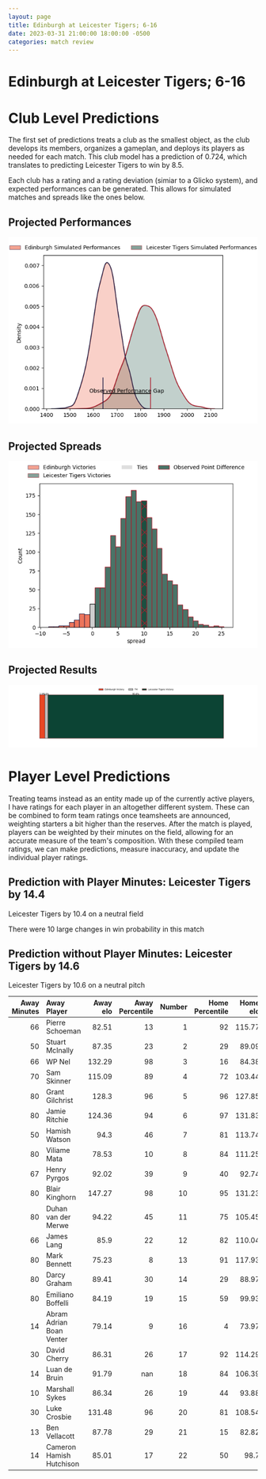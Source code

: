 ```yaml
---  
layout: page  
title: Edinburgh at Leicester Tigers; 6-16  
date: 2023-03-31 21:00:00 18:00:00 -0500  
categories: match review  
---
```

# Edinburgh at Leicester Tigers; 6-16

# Club Level Predictions


The first set of predictions treats a club as the smallest object, as the club develops its members, organizes a gameplan, and deploys its players as needed for each match. This club model has a prediction of 0.724, which translates to predicting Leicester Tigers to win by 8.5.

Each club has a rating and a rating deviation (simiar to a Glicko system), and expected performances can be generated. This allows for simulated matches and spreads like the ones below.
## Projected Performances


![Projected Performances](plots/performances_2023-03-31-LeicesterTigers-Edinburgh.png)
## Projected Spreads


![Projected Spreads](plots/spreads_2023-03-31-LeicesterTigers-Edinburgh.png)
## Projected Results


![Projected Results](plots/resultbar_2023-03-31-LeicesterTigers-Edinburgh.png)
# Player Level Predictions


Treating teams instead as an entity made up of the currently active players, I have ratings for each player in an altogether different system. These can be combined to form team ratings once teamsheets are announced, weighting starters a bit higher than the reserves. After the match is played, players can be weighted by their minutes on the field, allowing for an accurate measure of the team's composition. With these compiled team ratings, we can make predictions, measure inaccuracy, and update the individual player ratings.
## Prediction with Player Minutes: Leicester Tigers by 14.4


Leicester Tigers by 10.4 on a neutral field

There were 10 large changes in win probability in this match
## Prediction without Player Minutes: Leicester Tigers by 14.6


Leicester Tigers by 10.6 on a neutral pitch



|   Away Minutes | Away Player              |   Away elo |   Away Percentile |   Number |   Home Percentile |   Home elo | Home Player         |   Home Minutes |
|---------------:|:-------------------------|-----------:|------------------:|---------:|------------------:|-----------:|:--------------------|---------------:|
|             66 | Pierre Schoeman          |      82.51 |                13 |        1 |                92 |     115.77 | James Cronin        |             50 |
|             50 | Stuart McInally          |      87.35 |                23 |        2 |                29 |      89.09 | Julian Montoya      |             75 |
|             66 | WP Nel                   |     132.29 |                98 |        3 |                16 |      84.38 | Dan Cole            |             50 |
|             70 | Sam Skinner              |     115.09 |                89 |        4 |                72 |     103.44 | George Martin       |             80 |
|             80 | Grant Gilchrist          |     128.3  |                96 |        5 |                96 |     127.85 | Cameron Henderson   |             71 |
|             80 | Jamie Ritchie            |     124.36 |                94 |        6 |                97 |     131.83 | Hanro Liebenberg    |             80 |
|             50 | Hamish Watson            |      94.3  |                46 |        7 |                81 |     113.74 | Tommy Reffell       |             80 |
|             80 | Viliame Mata             |      78.53 |                10 |        8 |                84 |     111.25 | Olly Cracknell      |             41 |
|             67 | Henry Pyrgos             |      92.02 |                39 |        9 |                40 |      92.74 | Jack van Poortvliet |             80 |
|             80 | Blair Kinghorn           |     147.27 |                98 |       10 |                95 |     131.23 | Handre Pollard      |             80 |
|             80 | Duhan van der Merwe      |      94.22 |                45 |       11 |                75 |     105.45 | Harry Potter        |             80 |
|             66 | James Lang               |      85.9  |                22 |       12 |                82 |     110.04 | Jimmy Gopperth      |             56 |
|             80 | Mark Bennett             |      75.23 |                 8 |       13 |                91 |     117.93 | Guy Porter          |             76 |
|             80 | Darcy Graham             |      89.41 |                30 |       14 |                29 |      88.97 | Anthony Watson      |             80 |
|             80 | Emiliano Boffelli        |      84.19 |                19 |       15 |                59 |      99.93 | Freddie Steward     |             80 |
|             14 | Abram Adrian Boan Venter |      79.14 |                 9 |       16 |                 4 |      73.97 | Charlie Clare       |              5 |
|             30 | David Cherry             |      86.31 |                26 |       17 |                92 |     114.29 | Tom West            |             30 |
|             14 | Luan de Bruin            |      91.79 |               nan |       18 |                84 |     106.39 | Joe Heyes           |             30 |
|             10 | Marshall Sykes           |      86.34 |                26 |       19 |                44 |      93.88 | Eli Snyman          |              9 |
|             30 | Luke Crosbie             |     131.48 |                96 |       20 |                81 |     108.54 | Jasper Wiese        |             39 |
|             13 | Ben Vellacott            |      87.78 |                29 |       21 |                15 |      82.82 | Dan Kelly           |             24 |
|             14 | Cameron Hamish Hutchison |      85.01 |                17 |       22 |                50 |      98.7  | Charlie Atkinson    |              4 |

